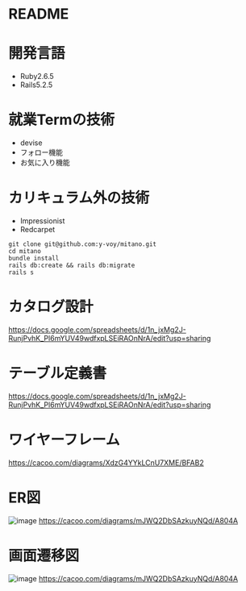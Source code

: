 # README

# 開発言語
* Ruby2.6.5
* Rails5.2.5

# 就業Termの技術
* devise
* フォロー機能
* お気に入り機能

# カリキュラム外の技術
* Impressionist
* Redcarpet

```
git clone git@github.com:y-voy/mitano.git
cd mitano
bundle install
rails db:create && rails db:migrate
rails s
```
# カタログ設計
https://docs.google.com/spreadsheets/d/1n_jxMg2J-RunjPvhK_Pl6mYUV49wdfxpLSEiRAOnNrA/edit?usp=sharing

# テーブル定義書
https://docs.google.com/spreadsheets/d/1n_jxMg2J-RunjPvhK_Pl6mYUV49wdfxpLSEiRAOnNrA/edit?usp=sharing

# ワイヤーフレーム
https://cacoo.com/diagrams/XdzG4YYkLCnU7XME/BFAB2

# ER図
![image](https://user-images.githubusercontent.com/62267330/122756315-3a1e6380-d2d1-11eb-8920-1ea2faf85d2a.png)
https://cacoo.com/diagrams/mJWQ2DbSAzkuyNQd/A804A

# 画面遷移図
![image](https://user-images.githubusercontent.com/62267330/122756073-e3b12500-d2d0-11eb-84c2-576c36d31e96.png)
https://cacoo.com/diagrams/mJWQ2DbSAzkuyNQd/A804A
